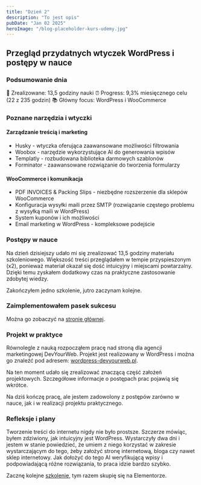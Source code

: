 ```yaml
---
title: "Dzień 2"
description: "To jest opis"
pubDate: "Jan 02 2025"
heroImage: "/blog-placeholder-kurs-udemy.jpg"
---
```


## Przegląd przydatnych wtyczek WordPress i postępy w nauce

### Podsumowanie dnia

🎯 Zrealizowane: 13,5 godziny nauki
⏰ Progress: 9,3% miesięcznego celu (22 z 235 godzin)
📚 Główny focus: WordPress i WooCommerce

### Poznane narzędzia i wtyczki

#### Zarządzanie treścią i marketing

- Husky - wtyczka oferująca zaawansowane możliwości filtrowania
- Woobox - narzędzie wykorzystujące AI do generowania wpisów
- Templatly - rozbudowana biblioteka darmowych szablonów
- Forminator - zaawansowane rozwiązanie do tworzenia formularzy

#### WooCommerce i komunikacja

- PDF INVOICES & Packing Slips - niezbędne rozszerzenie dla sklepów WooCommerce
- Konfiguracja wysyłki maili przez SMTP (rozwiązanie częstego problemu z wysyłką maili w WordPress)
- System kuponów i ich możliwości
- Email marketing w WordPress - kompleksowe podejście

### Postępy w nauce

Na dzień dzisiejszy udało mi się zrealizować 13,5 godziny materiału szkoleniowego. Większość treści przeglądałem w tempie przyspieszonym (x2), ponieważ materiał okazał się dość intuicyjny i miejscami powtarzalny. Dzięki temu zyskałem dodatkowy czas na praktyczne zastosowanie zdobytej wiedzy.

Zakończyłem jedno szkolenie, jutro zaczynam kolejne.

### Zaimplementowałem pasek sukcesu

Można go zobaczyć na [stronie głównej](https://bartekszukapracy.pl/).

### Projekt w praktyce

Równolegle z nauką rozpocząłem pracę nad stroną dla agencji marketingowej DevYourWeb. Projekt jest realizowany w WordPress i można go znaleźć pod adresem: [wordpress-devyourweb.pl](https://wordpress-devyourweb.pl).

Na ten moment udało się zrealizować znaczącą część założeń projektowych. Szczegółowe informacje o postępach prac pojawią się wkrótce.

Na dziś kończę pracę, ale jestem zadowolony z postępów zarówno w nauce, jak i w realizacji projektu praktycznego.

### Refleksje i plany

Tworzenie treści do internetu nigdy nie było prostsze. Szczerze mówiąc, byłem zdziwiony, jak intuicyjny jest WordPress. Wystarczyły dwa dni i jestem w stanie powiedzieć, że umiem z niego korzystać w zakresie wystarczającym do tego, żeby założyć stronę internetową, bloga czy nawet sklep internetowy. Jak dołożyć do tego AI weryfikującą wpisy i podpowiadającą różne rozwiązania, to praca idzie bardzo szybko.

Zacznę kolejne [szkolenie](https://www.udemy.com/course/strona-internetowa-w-dzien-kurs-wordpress), tym razem skupię się na Elementorze.
